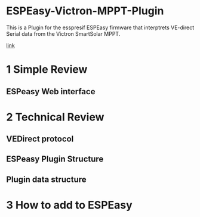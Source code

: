 # ESPEasy-Victron-MPPT-Plugin
This is a Plugin for the esspresif ESPEasy firmware that interptrets VE-direct Serial data from the Victron SmartSolar MPPT.

[link](#1-Simple-Review)

# 1 Simple Review

## ESPeasy Web interface


# 2 Technical Review

## VEDirect protocol

## ESPeasy Plugin Structure

## Plugin data structure


# 3 How to add to ESPEasy 
